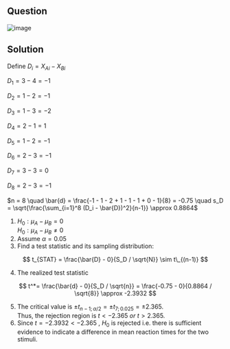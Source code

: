## Question

![image](https://github.com/user-attachments/assets/69755dda-abb7-49ba-b411-9c0d569154e9)

## Solution

Define $D_i = X_{Ai} - X_{Bi}$

$D_1 = 3 - 4 = -1$

$D_2 = 1 - 2 = -1$

$D_3 = 1 - 3 = -2$

$D_4 = 2 - 1 = 1$

$D_5 = 1 - 2 = -1$

$D_6 = 2 - 3 = -1$

$D_7 = 3 - 3 = 0$

$D_8 = 2 - 3 = -1$

$n = 8 \quad \bar{d} = \frac{-1 - 1 - 2 + 1 - 1 - 1 + 0 - 1}{8} = -0.75 \quad s_D = \sqrt{\frac{\sum_{i=1}^8 (D_i - \bar{D})^2}{n-1}} \approx 0.8864$

1. $H_0 : \mu_A - \mu_B = 0$  
$H_0 : \mu_A - \mu_B \neq 0$
2. Assume $\alpha = 0.05$
3. Find a test statistic and its sampling distribution:

$$
t_{STAT} = \frac{\bar{D} - 0}{S_D / \sqrt{N}} \sim t\_{(n-1)}
$$
  
4. The realized test statistic

$$
t^*= \frac{\bar{d} - 0}{S_D / \sqrt{n}} = \frac{-0.75 - 0}{0.8864 / \sqrt{8}} \approx -2.3932
$$

5. The critical value is $\pm t_{n - 1; \alpha / 2} = \pm t_{7; 0.025} = \pm 2.365.$  
Thus, the rejection region is $t < -2.365 \ or \ t > 2.365.$
6. Since $t = -2.3932 < -2.365$ , $H_0$ is rejected i.e. there is sufficient evidence to indicate a difference in mean reaction times for the two stimuli.
